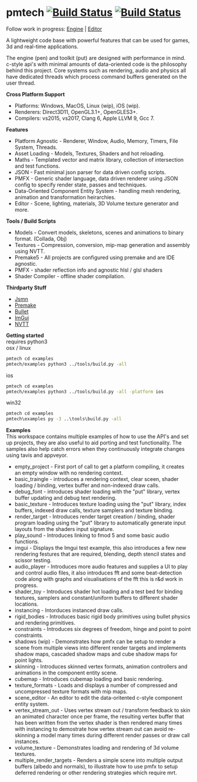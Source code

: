 # pmtech [![Build Status](https://travis-ci.org/polymonster/pmtech.svg?branch=master)](https://travis-ci.org/polymonster/pmtech) [![Build Status](https://ci.appveyor.com/api/projects/status/github/polymonster/pmtech?branch=master&svg=true&passingText=passing&pendingText=pending&failingText=failing)](https://ci.appveyor.com/project/polymonster/pmtech)

Follow work in progress: 
[Engine](https://trello.com/b/ciujzpUT) | [Editor](https://trello.com/b/PJ76qXKH/editor)

A lightweight code base with powerful features that can be used for games, 3d and real-time applications.

The engine (pen) and toolkit (put) are designed with performance in mind. c-style api's with minimal amounts of data-oriented code is the philosophy behind this project. Core systems such as rendering, audio and physics all have dedicated threads which process command buffers generated on the user thread. 

**Cross Platform Support**  
- Platforms: Windows, MacOS, Linux (wip), iOS (wip).   
- Renderers: Direct3D11, OpenGL3.1+, OpenGLES3+.   
- Compilers: vs2015, vs2017, Clang 6, Apple LLVM 9, Gcc 7. 

**Features**  
- Platform Agnostic - Renderer, Window, Audio, Memory, Timers, File System, Threads.
- Asset Loading - Models, Textures, Shaders and hot reloading.
- Maths - Templated vector and matrix library, collection of intersection and test functions.
- JSON - Fast minimal json parser for data driven config scripts.
- PMFX - Generic shader language, data driven renderer using JSON config to specify render state, passes and techniques.
- Data-Oriented Component Entity System - handling mesh rendering, animation and transformation heirarchies.
- Editor - Scene, lighting, materials, 3D Volume texture generator and more.

**Tools / Build Scripts**  
- Models - Convert models, skeletons, scenes and animations to binary format. (Collada, Obj)
- Textures - Compression, conversion, mip-map generation and assembly using NVTT.
- Premake5 - All projects are configured using premake and are IDE agnostic.
- PMFX - shader reflection info and agnostic hlsl / glsl shaders
- Shader Compiler - offline shader compilation.

**Thirdparty Stuff**  
- [Jsmn](https://github.com/zserge/jsmn)
- [Premake](https://github.com/premake/premake-core)
- [Bullet](https://github.com/bulletphysics/bullet3)
- [ImGui](https://github.com/ocornut/imgui)
- [NVTT](https://github.com/castano/nvidia-texture-tools)

**Getting started**  
requires python3  
osx / linux
```bash
pmtech cd examples
pmtech/examples python3 ../tools/build.py -all
```

ios
```bash
pmtech cd examples
pmtech/examples python3 ../tools/build.py -all -platform ios
```

win32
```cmd
pmtech cd examples
pmtech\examples py -3 ..\tools\build.py -all
```

**Examples**   
This workspace contains multiple examples of how to use the API's and set up projects, they are also useful to aid porting and test functionality. The samples also help catch errors when they continuously integrate changes using tavis and appveyor.

- empty_project - First port of call to get a platform compiling, it creates an empty window with no rendering context.
- basic_traingle - introduces a rendering context, clear sceen, shader loading / binding, vertex buffer and non-indexed draw calls.
- debug_font - introduces shader loading with the "put" library, vertex buffer updating and debug text rendering.
- basic_texture - Introduces texture loading using the "put" library, index buffers, indexed draw calls, texture samplers and texture binding.
- render_target - Introduces render target creation / binding, shader program loading using the "put" library to automatically generate input layouts from the shaders input signature.
- play_sound - Introduces linking to fmod 5 and some basic audio functions.
- imgui - Displays the Imgui test example, this also introduces a few new rendering festures that are required, blending, depth stencil states and scissor testing.
- audio_player - Introduces more audio features and supplies a UI to play and control audio files, it also introduces fft and some beat-detection code along with graphs and visualisations of the fft this is r&d work in progress.
- shader_toy - Introduces shader hot loading and a test bed for binding textures, samplers and constant/uniform buffers to different shader locations.
- instancing - Intorduces instanced draw calls.
- rigid_bodies - Introduces basic rigid body primitives using bullet physics and rendering primitives.
- constraints - Introduces six degrees of freedom, hinge and point to point constraints.
- shadows (wip) - Demonstrates how pmfx can be setup to render a scene from multiple views into different render targets and implements shadow maps, cascaded shadow maps and cube shadow maps for point lights.
- skinning - Introduces skinned vertex formats, animation controllers and animations in the component entity scene.
- cubemap - Introduces cubemap loading and basic rendering.
- texture_formats - Loads and displays a number of compressed and uncompressed texture formats with mip maps.
- scene_editor - An editor to edit the data-oritented c-style component entity system.
- vertex_stream_out - Uses vertex stream out / transform feedback to skin an animated character once per frame, the resulting vertex buffer that has been written from the vertex shader is then rendered many times with instancing to demostrate how vertex stream out can avoid re-skinning a model many times during different render passes or draw call instances.
- volume_texture - Demonstrates loading and rendering of 3d volume textures.
- multiple_render_targets - Renders a simple scene into multiple output buffers (albedo and normals), to illustrate how to use pmfx to setup deferred rendering or other rendering strategies which require mrt.
